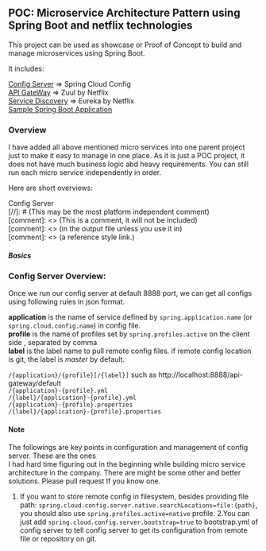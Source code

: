 ##  POC: Microservice Architecture Pattern using Spring Boot and netflix technologies

This project can be used as showcase or Proof of Concept to build and manage microservices using Spring Boot.

It includes:    

[Config Server]() => Spring Cloud Config  
[API GateWay]() => Zuul by Netflix  
[Service Discovery]() => Eureka by Netflix  
[Sample Spring Boot Application]()
  
### Overview

I have added all above mentioned micro services into one parent project just to make it easy to manage in one place. 
As it is just a POC project, it does not have much business logic abd heavy requirements. You can still run each 
micro service independently in order.  

Here are short overviews:  

Config Server    
[//]: # (This may be the most platform independent comment)  
[comment]: <> (This is a comment, it will not be included)  
[comment]: <> (in  the output file unless you use it in)  
[comment]: <> (a reference style link.)  

##### Basics  


### Config Server Overview: 

Once we run our config server at default 8888 port, we can get all configs using following rules in json format.  
 
**application** is the name of service defined by `spring.application.name` (or `spring.cloud.config.name`) in config file.  
**profile** is the name of profiles set by `spring.profiles.active` on the client side , separated by comma  
**label** is the label name to pull remote config files. if remote config location is git, the label is _master_ by default.   
 
`/{application}/{profile}[/{label}]` such as http://localhost:8888/api-gateway/default  
`/{application}-{profile}.yml`   
`/{label}/{application}-{profile}.yml`  
`/{application}-{profile}.properties`  
`/{label}/{application}-{profile}.properties`  

#### Note
The followings are key points in configuration and management of config server. These are the ones  
I had hard time figuring out in the beginning while building micro service architecture in the company. 
There are might be some other and better solutions. Please pull request If you know one.  

  
1. If you want to store remote config in filesystem, 
besides providing file path: `spring.cloud.config.server.native.searchLocations=file:{path}`, 
you should also use `spring.profiles.active=native` profile.
2.You can just add `spring.cloud.config.server.bootstrap=true` to bootstrap.yml of config server to tell config server to get 
its configuration from remote file or repository on git. 